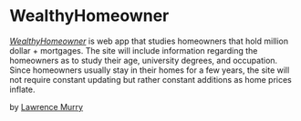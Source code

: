 # WealthyHomeowner

[*WealthyHomeowner*](https://wealthhomeowner.herokuappcom) is web app that studies homeowners that hold million dollar + mortgages. The site will include information regarding the homeowners as to study their age, university degrees, and occupation. Since homeowners usually stay in their homes for a few years, the site will not require constant updating but rather constant additions as home prices inflate.

by [Lawrence Murry](http://lawrencemurry.com)

